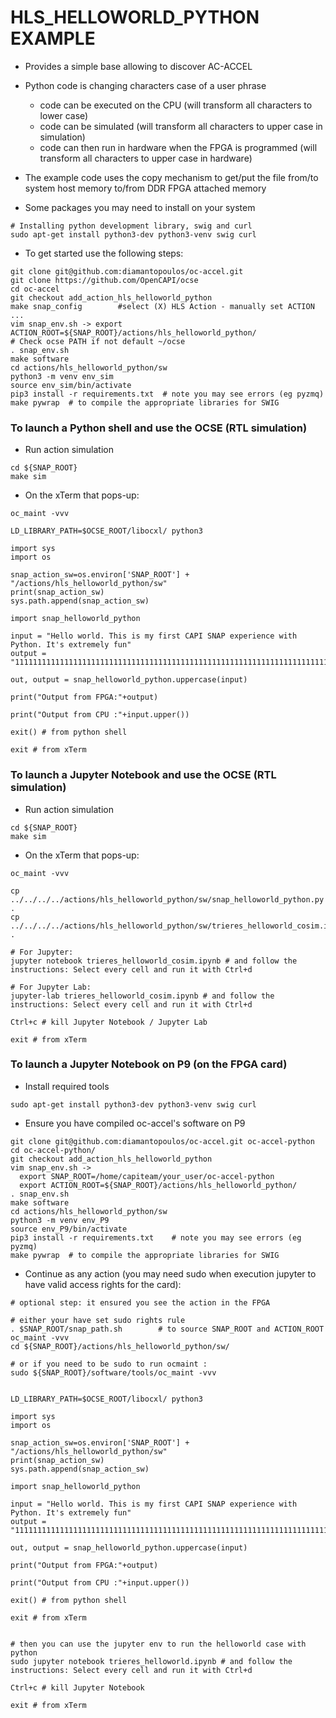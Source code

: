 # HLS_HELLOWORLD_PYTHON EXAMPLE

* Provides a simple base allowing to discover AC-ACCEL
* Python code is changing characters case of a user phrase
  * code can be executed on the CPU (will transform all characters to lower case)
  * code can be simulated (will transform all characters to upper case in simulation)
  * code can then run in hardware when the FPGA is programmed (will transform all characters to upper case in hardware)
* The example code uses the copy mechanism to get/put the file from/to system host memory to/from DDR FPGA attached memory

* Some packages you may need to install on your system

```
# Installing python development library, swig and curl
sudo apt-get install python3-dev python3-venv swig curl
```


* To get started use the following steps:
```
git clone git@github.com:diamantopoulos/oc-accel.git
git clone https://github.com/OpenCAPI/ocse
cd oc-accel
git checkout add_action_hls_helloworld_python
make snap_config        #select (X) HLS Action - manually set ACTION ...
vim snap_env.sh -> export ACTION_ROOT=${SNAP_ROOT}/actions/hls_helloworld_python/
# Check ocse PATH if not default ~/ocse
. snap_env.sh
make software
cd actions/hls_helloworld_python/sw
python3 -m venv env_sim
source env_sim/bin/activate
pip3 install -r requirements.txt  # note you may see errors (eg pyzmq)
make pywrap  # to compile the appropriate libraries for SWIG
```

### To launch a Python shell and use the OCSE (RTL simulation)

* Run action simulation

```
cd ${SNAP_ROOT}
make sim 
```

* On the xTerm that pops-up:

```
oc_maint -vvv

LD_LIBRARY_PATH=$OCSE_ROOT/libocxl/ python3

import sys
import os

snap_action_sw=os.environ['SNAP_ROOT'] + "/actions/hls_helloworld_python/sw"
print(snap_action_sw)
sys.path.append(snap_action_sw)

import snap_helloworld_python
 
input = "Hello world. This is my first CAPI SNAP experience with Python. It's extremely fun"
output = "11111111111111111111111111111111111111111111111111111111111111111111111111111111111111"

out, output = snap_helloworld_python.uppercase(input)

print("Output from FPGA:"+output)

print("Output from CPU :"+input.upper())

exit() # from python shell

exit # from xTerm
```


### To launch a Jupyter Notebook and use the OCSE (RTL simulation)

* Run action simulation

```
cd ${SNAP_ROOT}
make sim 
```

* On the xTerm that pops-up:
```
oc_maint -vvv

cp ../../../../actions/hls_helloworld_python/sw/snap_helloworld_python.py .
cp ../../../../actions/hls_helloworld_python/sw/trieres_helloworld_cosim.ipynb .

# For Jupyter:
jupyter notebook trieres_helloworld_cosim.ipynb # and follow the instructions: Select every cell and run it with Ctrl+d

# For Jupyter Lab:
jupyter-lab trieres_helloworld_cosim.ipynb # and follow the instructions: Select every cell and run it with Ctrl+d

Ctrl+c # kill Jupyter Notebook / Jupyter Lab

exit # from xTerm

```




### To launch a Jupyter Notebook on P9 (on the FPGA card)

* Install required tools
 ```
 sudo apt-get install python3-dev python3-venv swig curl
```

* Ensure you have compiled oc-accel's software on P9
```
git clone git@github.com:diamantopoulos/oc-accel.git oc-accel-python
cd oc-accel-python/
git checkout add_action_hls_helloworld_python
vim snap_env.sh -> 
  export SNAP_ROOT=/home/capiteam/your_user/oc-accel-python
  export ACTION_ROOT=${SNAP_ROOT}/actions/hls_helloworld_python/
. snap_env.sh
make software
cd actions/hls_helloworld_python/sw
python3 -m venv env_P9
source env_P9/bin/activate
pip3 install -r requirements.txt    # note you may see errors (eg pyzmq)
make pywrap  # to compile the appropriate libraries for SWIG
```

* Continue as any action (you may need sudo when execution jupyter to have valid access rights for the card):

```
# optional step: it ensured you see the action in the FPGA

# either your have set sudo rights rule
. $SNAP_ROOT/snap_path.sh        # to source SNAP_ROOT and ACTION_ROOT
oc_maint -vvv  
cd ${SNAP_ROOT}/actions/hls_helloworld_python/sw/

# or if you need to be sudo to run ocmaint :
sudo ${SNAP_ROOT}/software/tools/oc_maint -vvv   


LD_LIBRARY_PATH=$OCSE_ROOT/libocxl/ python3

import sys
import os

snap_action_sw=os.environ['SNAP_ROOT'] + "/actions/hls_helloworld_python/sw"
print(snap_action_sw)
sys.path.append(snap_action_sw)

import snap_helloworld_python
 
input = "Hello world. This is my first CAPI SNAP experience with Python. It's extremely fun"
output = "11111111111111111111111111111111111111111111111111111111111111111111111111111111111111"

out, output = snap_helloworld_python.uppercase(input)

print("Output from FPGA:"+output)

print("Output from CPU :"+input.upper())

exit() # from python shell

exit # from xTerm


# then you can use the jupyter env to run the helloworld case with python
sudo jupyter notebook trieres_helloworld.ipynb # and follow the instructions: Select every cell and run it with Ctrl+d

Ctrl+c # kill Jupyter Notebook

exit # from xTerm

```
